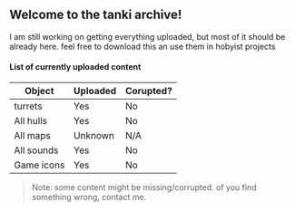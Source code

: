 ## Welcome to the tanki archive!
I am still working on getting everything uploaded, but most of it should be already here.
feel free to download this an use them in hobyist projects

#### List of currently uploaded content

| Object     | Uploaded  | Corupted? |
|------------|-----------|-----------|
| turrets    | Yes       | No        |
| All hulls  | Yes       | No        |
| All maps   | Unknown   | N/A       |
| All sounds | Yes       | No        |
| Game icons | Yes       | No        |
> Note: some content might be missing/corrupted. of you find something wrong, contact me.
